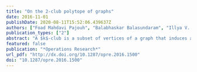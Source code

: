 ```yaml
---
title: "On the 2-club polytope of graphs"
date: 2016-11-01
publishDate: 2020-08-11T15:52:06.439637Z
authors: ["Foad Mahdavi Pajouh", "Balabhaskar Balasundaram", "Illya V. Hicks"]
publication_types: ["2"]
abstract: "A $k$-club is a subset of vertices of a graph that induces a subgraph of diameter at most $k$, where $k$ is a positive integer. By definition, 1-clubs are cliques and the model is a distance-based relaxation of the clique definition for larger values of $k$. The $k$-club model  is particularly interesting to study from a polyhedral perspective as the property is not hereditary on induced subgraphs when $k$ is larger than one. This article introduces a new family of facet-defining inequalities for the 2-club polytope that unifies all previously known facets through a less restrictive combinatorial property, namely independent (distance) 2-domination. The complexity of separation over this new family of inequalities is shown to be NP-hard. An exact formulation of this separation problem and a greedy separation heuristic are also proposed. The polytope described by the new inequalities (and nonnegativity) is then investigated and   shown to be  integral for acyclic graphs. An additional family of facets are also demonstrated for cycles of length indivisible by 3. The effectiveness of these new facets as cutting planes, and the difficulty of solving the separation problem in practice are then investigated via computational experiments on a test-bed of benchmark instances."
featured: false
publication: "*Operations Research*"
url_pdf: "http://dx.doi.org/10.1287/opre.2016.1500"
doi: "10.1287/opre.2016.1500"
---
```


